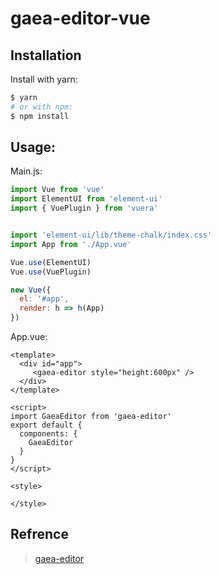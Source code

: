 # gaea-editor-vue

## Installation

Install with yarn:

```sh
$ yarn 
# or with npm:
$ npm install
```

## Usage:

Main.js:

```javascript
import Vue from 'vue'
import ElementUI from 'element-ui'
import { VuePlugin } from 'vuera'


import 'element-ui/lib/theme-chalk/index.css'
import App from './App.vue'

Vue.use(ElementUI)
Vue.use(VuePlugin)

new Vue({
  el: '#app',
  render: h => h(App)
})

```

App.vue:

```vue
<template>
  <div id="app">
     <gaea-editor style="height:600px" />
  </div>
</template>

<script>
import GaeaEditor from 'gaea-editor'
export default {
  components: {
    GaeaEditor
  }
}
</script>

<style>

</style>
```
## Refrence

>  [gaea-editor](https://github.com/ascoders/gaea-editor)
